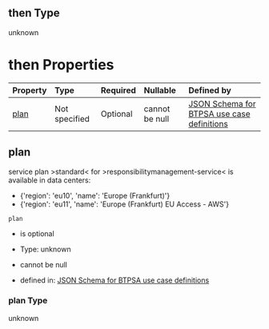 ## then Type

unknown

# then Properties

| Property      | Type          | Required | Nullable       | Defined by                                                                                                                                                                                                                                      |
| :------------ | :------------ | :------- | :------------- | :---------------------------------------------------------------------------------------------------------------------------------------------------------------------------------------------------------------------------------------------- |
| [plan](#plan) | Not specified | Optional | cannot be null | [JSON Schema for BTPSA use case definitions](btpsa-usecase-properties-services-items-allof-1-then-allof-99-then-allof-0-then-properties-plan.md "undefined#/properties/services/items/allOf/1/then/allOf/99/then/allOf/0/then/properties/plan") |

## plan

service plan >standard< for >responsibilitymanagement-service< is available in data centers:

*   {'region': 'eu10', 'name': 'Europe (Frankfurt)'}
*   {'region': 'eu11', 'name': 'Europe (Frankfurt) EU Access - AWS'}

`plan`

*   is optional

*   Type: unknown

*   cannot be null

*   defined in: [JSON Schema for BTPSA use case definitions](btpsa-usecase-properties-services-items-allof-1-then-allof-99-then-allof-0-then-properties-plan.md "undefined#/properties/services/items/allOf/1/then/allOf/99/then/allOf/0/then/properties/plan")

### plan Type

unknown
